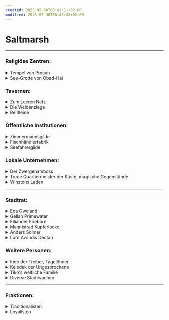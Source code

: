 ```yaml
---
created: 2025-05-30T00:02:11+02:00
modified: 2025-05-30T00:48:38+02:00
---
```


# Saltmarsh

* * *

### Religiöse Zentren:

<details><summary>Tempel von Procan</summary>geleitet von Wellgar Salzhand, Totengräber Krag.</details>
<details><summary>See-Grotte von Obad-Hai</summary>gepflegt von Ferrin Kastillar</details>

### Tavernen:

<details><summary>Zum Leeren Netz</summary>zwielichtig, auf Stelzen über der Bucht, von Kreb Schenker</details>
<details><summary>Die Weidenziege</summary>für Wachen und Zwergen, von Lankus Kurrid</details>
<details><summary>Reißleine</summary>für Seeleute und Fischer, von Hanna Rist</details>

### Öffentliche Institutionen:

<details><summary>Zimmermannsgilde</summary>geleitet von Jilar Kanklesten (Gnom)</details>
<details><summary>Fischhändlerfabrik</summary></details>
<details><summary>Seefahrergilde</summary></details>

### Lokale Unternehmen:

<details><summary>Der Zwergenamboss</summary>von Mafera und Geselle/Sohn Jasker</details>
<details><summary>Treue Quartiermeister der Küste, magische Gegenstände</summary>geleitet von Kapitän Xendros (Tiefling)</details>
<details><summary>Winstons Laden</summary>von Winston (Halbling)</details>

* * *

### Stadtrat:

<details><summary>Eda Oweland</summary>dienstältestes Ratsmitglied, besitzt drei Fischerboote, Traditionalistin</details>
<details><summary>Gellan Primewater</summary>größter Kaufmann Saltmarshs, wohlhaben und prahlend, Traditionalist</details>
<details><summary>Elliander Fireborn</summary>Leiter der Stadtwache, Vetaran der Allianz der Lords und Loyalist</details>
<details><summary>Mannistrad Kupferlocke</summary>Zwerg, Leiterin des Bergbaus, Loyalistin</details>
<details><summary>Anders Solmer</summary>beliebt, jung, Fischerei & Handel, gegen Sklaverei und Schmuggel, unser Kontakt zum Stadtrat</details>
<details><summary>Lord Avondis Dectan</summary>Ehrensitz der Alianz der Lords im Stadtrat, blockiert Entscheidungen</details>

### Weitere Personen:
<details><summary>Ingo der Treiber, Tagelöhner</summary></details>
<details><summary>Keledek der Ungesprochene</summary>ausländischer, mysteriöser Zauberer</details>
<details><summary>Tiko's weltliche Familie</summary>mäßig erfolgreiche Händler mit wenigen überregionalen Beziehungen.</details>
<details><summary>Diverse Stadtwachen</summary>die Lauzian und Gamli kennen.</details>

* * *

### Fraktionen:

<details><summary>Traditionalisten</summary></details>
<details><summary>Loyalisten</summary></details>
